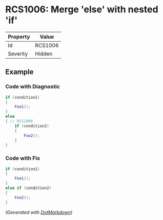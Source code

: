 # RCS1006: Merge 'else' with nested 'if'

| Property | Value   |
| -------- | ------- |
| Id       | RCS1006 |
| Severity | Hidden  |

## Example

### Code with Diagnostic

```csharp
if (condition1)
{
    Foo1();
}
else
{ // RCS1006
    if (condition2)
    {
        Foo2();
    }
}
```

### Code with Fix

```csharp
if (condition1)
{
    Foo1();
}
else if (condition2)
{
    Foo2();
}
```


*\(Generated with [DotMarkdown](http://github.com/JosefPihrt/DotMarkdown)\)*